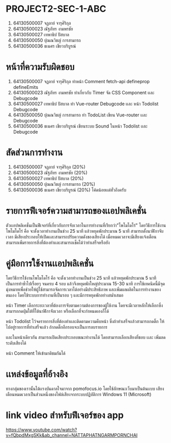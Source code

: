 # PROJECT2-SEC-1-ABC

1. 64130500007 จฏลาย์ จารุศิริกุล
2. 64130500023 ณัฐภัทร งามพรชัย
3. 64130500027 เทพาธิป ปัสบาล
4. 64130500050 ปุณณวิชญ์ การสามารถ
5. 64130500036 ธเนศร เขียวบริบูรณ์


# หน้าที่ความรับผิดชอบ

1. 64130500007 จฏลาย์ จารุศิริกุล ทำหน้า Comment fetch-api defineprop defineEmits
2. 64130500023 ณัฐภัทร งามพรชัย ทำเกี่ยวกับ Timer จัด CSS Component เเละ Debugcode
3. 64130500027 เทพาธิป ปัสบาล ทำ Vue-router Debugcode เเละ หน้า Todolist Debugcode
4. 64130500050 ปุณณวิชญ์ การสามารถ ทำ TodoList เขียน Vue-router เเละ Debugcode
5. 64130500036 ธเนศร เขียวบริบูรณ์ เขียนระบบ Sound ในหน้า Todolist เเละ Debugcode

# สัดส่วนการทำงาน

1. 64130500007 จฏลาย์ จารุศิริกุล (20%)
2. 64130500023 ณัฐภัทร งามพรชัย (20%)
3. 64130500027 เทพาธิป ปัสบาล (20%)
4. 64130500050 ปุณณวิชญ์ การสามารถ (20%)
5. 64130500036 ธเนศร เขียวบริบูรณ์ (20%) 
โค้ดน้อยเเต่ทั่วถึงครับ

# รายการฟีเจอร์ความสามารถของเเอปพลิเคชั่น
ตัวเเอปพลิเคชั่นเป็นฟีเจอร์ที่เกี่ยวกับการจับเวลาในการทำงานที่เรียกว่า"โพโมโดโร่" โดยวิธีการใช้งานโพโมโดโร่ คือ จะตั้งเวลาทำงานเป็นช่วง 25 นาที แล้วหยุดพักประมาณ 5 นาที
สามารถตั้งนาฬิกาจับเวลา มีเสียงประกอบให้เปิดเเละสามารถปรับความดังของเสียงได้ เมื่อหมดเวลาจะมีเสียงเเจ้งเตือน สามารถเพิ่มรายการสิ่งที่ต้องทำเเละสามารถเช็คได้ว่าทำเสร็จหรือยัง

# คู่มือการใช้งานเเอปพลิเคชั่น
โดยวิธีการใช้งานโพโมโดโร่ คือ จะตั้งเวลาทำงานเป็นช่วง 25 นาที แล้วหยุดพักประมาณ 5 นาที เป็นการทำซ้ำไปเรื่อยๆ จนครบ 4 รอบ แล้วจึงหยุดพักใหญ่ประมาณ 15-30 นาที
การใช้เทคนิคนี้มีจุดมุ่งหมายเพื่อช่วยให้ผู้ใช้สามารถจัดการเวลาได้อย่างมีประสิทธิภาพ และเพิ่มผลผลิตในการทำงานของตนเอง โดยใช้ระบบการทำงานที่เป็นรอบ ๆ และมีการหยุดพักอย่างสม่ำเสมอ

หน้า Timer เลือกระยะเวลาที่ต้องการจับตามความต้องการของผู้ใช้งาน โดยจะมีเวลาหลักให้เลือกซึ่งสามารถกดปุ่มใต้ที่ใต้นาฬิกาจับเวลา หรือเลือกที่จะกำหนดเองก็ได้

หน้า Todolist ไว้จดรายการสิ่งที่ต้องทำเเละติดตามความคืบหน้า ซึ่งถ้าทำเสร็จเเล้วสามารถกดติ๊ก ให้ไปอยู่รายการที่ทำเสร็จเเล้ว ถ้ากดติ๊กอีกรอบจะเป็นการลบรายการ

เเละในหน้าเดียวกัน สามารถเปิดเสียงประกอบขณะทำงานได้ โดยสามารถเลือกเสียงที่ชอบ เเละ เพิ่มลดระดับเสียงได้

หน้า Comment ให้เข้ามาติชมกันได้

# เเหล่งข้อมูลที่อ้างอิง
ทางกลุ่มของเรานั้นได้เเรงบันดาลใจมาจาก pomofocus.io โดยใช้ลักษณะเว็บมาเป็นต้นเเบบ
เสียงเตือนหมดเวลาเป็นส่วนหนึ่งของไฟล์เสียงจากระบบปฏิบัติการ Windows 11 (Microsoft)

# link video สำหรับฟีเจอร์ของ app
https://www.youtube.com/watch?v=fQbpdMxgSKk&ab_channel=NATTAPHATNGARMPORNCHAI
